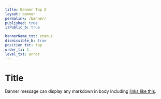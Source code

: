 ```yaml
---
title: Banner Top 2
layout: banner
permalink: /banner/
published: true
isPublic_b: true

bannerName_txt: status
dismissible_b: true
position_txt: top
order_ti: 1
level_txt: error
---
```


# Title

Banner message can display any markdown in body including [links like this](/browsers/).
